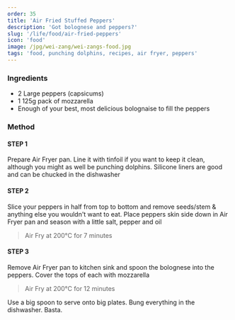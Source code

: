 ```yaml
---
order: 35
title: 'Air Fried Stuffed Peppers'
description: 'Got bolognese and peppers?'
slug: '/life/food/air-fried-peppers'
icon: 'food'
image: /jpg/wei-zang/wei-zangs-food.jpg
tags: 'food, punching dolphins, recipes, air fryer, peppers'
---
```


### Ingredients

- 2 Large peppers (capsicums)
- 1 125g pack of mozzarella
- Enough of your best, most delicious bolognaise to fill the peppers

### Method

#### STEP 1

Prepare Air Fryer pan. Line it with tinfoil if you want to keep it clean, although you might as well be punching dolphins. Silicone liners are good and can be chucked in the dishwasher

#### STEP 2

Slice your peppers in half from top to bottom and remove seeds/stem & anything else you wouldn't want to eat. Place peppers skin side down in Air Fryer pan and season with a little salt, pepper and oil

> Air Fry at 200°C for 7 minutes

#### STEP 3

Remove Air Fryer pan to kitchen sink and spoon the bolognese into the peppers. Cover the tops of each with mozzarella

> Air Fry at 200°C for 12 minutes

Use a big spoon to serve onto big plates. Bung everything in the dishwasher. Basta.
